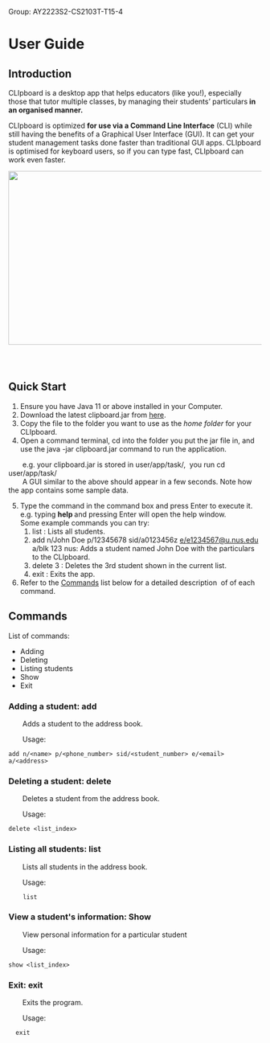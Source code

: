 Group: AY2223S2-CS2103T-T15-4

# User Guide

## Introduction

CLIpboard is a desktop app that helps educators (like you!), especially those that tutor multiple classes, by managing their students’ particulars<strong> in an organised manner.</strong>

CLIpboard is optimized **for use via a Command Line Interface** (CLI) while still having the benefits of a Graphical User Interface (GUI). It can get your student management tasks done faster than traditional GUI apps. CLIpboard is optimised for keyboard users, so if you can type fast, CLIpboard can work even faster.

<img src="https://lh4.googleusercontent.com/nJEHEfBEaTqtMlaihfUQVGUEwWmxZkjWSyY9CkknQ9WE6q9VnwlT2YbG4CP6rguZjN0b0ZslxZPH6TivrbM6S6S0fDq5WEuxOciYJILifALzS5mRS8RGjOlQLcjBp-DqYfVGSmw8_cU4WfKFlA-J1Hg" width="634" height="346" />
<br><br>

## <br>Quick Start

1.  Ensure you have Java 11 or above installed in your Computer.
2.  Download the latest clipboard.jar from [here](https://github.com/se-edu/addressbook-level3/releases).
3.  Copy the file to the folder you want to use as the *home folder* for your CLIpboard.
4.  Open a command terminal, cd into the folder you put the jar file in, and use the java -jar clipboard.jar command to run the application.&nbsp;

&emsp;&emsp;e.g. your clipboard.jar is stored in user/app/task/,&nbsp; you run cd user/app/task/
<br>&emsp;&emsp;A GUI similar to the above should appear in a few seconds. Note how the app contains some sample data.

5.  Type the command in the command box and press Enter to execute it. e.g. typing <strong>help </strong>and pressing Enter will open the help window.
    <br>Some example commands you can try:
    1.  list : Lists all students.
    2.  add n/John Doe p/12345678 sid/a0123456z [e/e1234567@u.nus.edu](mailto:e/e1234567@u.nus.edu) a/blk 123 nus: Adds a student named John Doe with the particulars to the CLIpboard.
    3.  delete 3 : Deletes the 3rd student shown in the current list.
    4.  exit : Exits the app.
6.  Refer to the [<ins>Commands</ins>](https://docs.google.com/document/d/129glYXctEtL77of9dMmzea-TjVfZh727fVPrv_e9AyI/edit#bookmark=id.1r9lnvft19co) list below for a detailed description&nbsp; of of each command.

## Commands

List of commands:

-   Adding
-   Deleting
-   Listing students
-   Show
-   Exit

### Adding a student: add

&emsp;&emsp;Adds a student to the address book.

&emsp;&emsp;Usage:

```
add n/<name> p/<phone_number> sid/<student_number> e/<email> a/<address>
```

### Deleting a student: delete&nbsp;

&emsp;&emsp;Deletes a student from the address book.

&emsp;&emsp;Usage:

```
delete <list_index>
```

### Listing all students: list&nbsp;

&emsp;&emsp;Lists all students in the address book.

&emsp;&emsp;Usage:

```
    list
```

### View a student's information: Show

&emsp;&emsp;View personal information for a particular student

&emsp;&emsp;Usage:&nbsp;

```
show <list_index>
```

### Exit: exit

&emsp;&emsp;Exits the program.

&emsp;&emsp;Usage:&nbsp;

```
  exit
```
